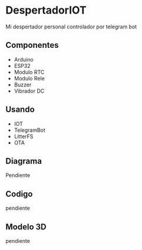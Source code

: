 # DespertadorIOT

Mi despertador personal controlador por telegram bot

## Componentes

- Arduino
- ESP32
- Modulo RTC
- Modulo Rele
- Buzzer
- Vibrador DC


## Usando

- IOT
- TelegramBot
- LitterFS
- OTA

## Diagrama 

Pendiente

## Codigo

pendiente

## Modelo 3D

pendiente
